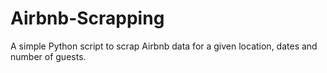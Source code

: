 # Airbnb-Scrapping
A simple Python script to scrap Airbnb data for a given location, dates and number of guests.
